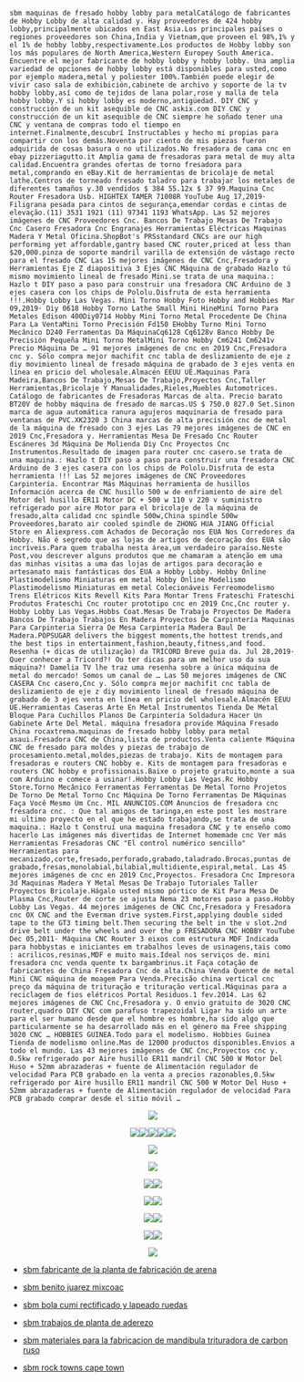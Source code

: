 
```
sbm maquinas de fresado hobby lobby para metalCatálogo de fabricantes de Hobby Lobby de alta calidad y. Hay proveedores de 424 hobby lobby,principalmente ubicados en East Asia.Los principales países o regiones proveedores son China,India y Vietnam,que proveen el 98%,1% y el 1% de hobby lobby,respectivamente.Los productos de Hobby lobby son los más populares de North America,Western Europey South America. Encuentre el mejor fabricante de hobby lobby y hobby lobby. Una amplia variedad de opciones de hobby lobby está disponibles para usted,como por ejemplo madera,metal y poliester 100%.También puede elegir de vivir caso sala de exhibición,cabinete de archivo y soporte de la tv hobby lobby,así como de tejidos de lana polar,rose y malla de tela hobby lobby.Y si hobby lobby es moderno,antigüedad. DIY CNC y construcción de un kit asequible de CNC askix.com DIY CNC y construcción de un kit asequible de CNC siempre he soñado tener una CNC y ventana de compras todo el tiempo en internet.Finalmente,descubrí Instructables y hecho mi propias para compartir con los demás.Noventa por ciento de mis piezas fueron adquirida de cosas basura o no utilizados.No fresadora de cama cnc en ebay pizzeriagutto.it Amplia gama de fresadoras para metal de muy alta calidad.Encuentra grandes ofertas de torno fresadora para metal,comprando en eBay.Kit de herramientas de bricolaje de metal lathe.Centros de torneado fresado taladro para trabajar los metales de diferentes tamaños y.30 vendidos $ 384 55.12x $ 37 99.Maquina Cnc Router Fresadora Usb. HIGHTEX TAMER 71008R YouTube Aug 17,2019· Filigrana pesada para cintos de segurança,emendar cordas e cintas de elevação.(11) 3531 1921 (11) 97341 1193 WhatsApp. Las 52 mejores imágenes de CNC Proveedores Cnc. Bancos De Trabajo Mesas De Trabajo Cnc Casero Fresadora Cnc Engranajes Herramientas Eléctricas Maquinas Madera Y Metal Oficina.ShopBot's PRSstandard CNCs are our high performing yet affordable,gantry based CNC router,priced at less than $20,000.pinza de soporte mandril varilla de extensión de vástago recto para el fresado CNC Las 15 mejores imágenes de CNC Cnc,Fresadora y Herramientas Eje Z diapositiva 3 Ejes CNC Máquina de grabado Hazlo tú mismo movimiento lineal de fresado Mini.se trata de una maquina.: Hazlo t DIY paso a paso para construir una fresadora CNC Arduino de 3 ejes casera con los chips de Pololu.Disfruta de esta herramienta !!!.Hobby Lobby Las Vegas. Mini Torno Hobby Foto Hobby and Hobbies Mar 09,2019· Diy 0618 Hobby Torno Lathe Small Mini HineMini Torno Para Metales Edison 400Diy0714 Hobby Mini Torno Metal Procedente De China Para La VentaMini Torno Precisión Fd150 EHobby Turno Mini Torno Mecânico D240 Ferramentas Da MáquinaCq6128 Cq6128v Banco Hobby De Precisión Pequeña Mini Torno MetalMini Torno Hobby Cm6241 Cm6241v Precio Máquina De … 91 mejores imágenes de cnc en 2019 Cnc,Fresadora cnc y. Sólo compra mejor machifit cnc tabla de deslizamiento de eje z diy movimiento lineal de fresado máquina de grabado de 3 ejes venta en línea en pricio del wholesale.Almacén EEUU UE.Maquinas Para Madeira,Bancos De Trabajo,Mesas De Trabajo,Proyectos Cnc,Taller Herramientas,Bricolaje Y Manualidades,Rieles,Muebles Automotrices. Catálogo de fabricantes de Fresadoras Marcas de alta. Precio barato BT20V de hobby máquina de fresado de marcas.US $ 750.0 827.0 Set.Sinon marca de agua automática ranura agujeros maquinaria de fresado para ventanas de PVC.XK2320 3 China marcas de alta precisión cnc de metal de la máquina de fresado con 3 ejes Las 79 mejores imágenes de CNC en 2019 Cnc,Fresadora y. Herramientas Mesa De Fresado Cnc Router Escáneres 3d Máquina De Molienda Diy Cnc Proyectos Cnc Instrumentos.Resultado de imagen para router cnc casero.se trata de una maquina.: Hazlo t DIY paso a paso para construir una fresadora CNC Arduino de 3 ejes casera con los chips de Pololu.Disfruta de esta herramienta !!! Las 52 mejores imágenes de CNC Proveedores Carpintería. Encontrar Más Máquinas herramienta de husillos Información acerca de CNC husillo 500 w de enfriamiento de aire del Motor del husillo ER11 Motor DC + 500 w 110 v 220 v suministro refrigerado por aire Motor para el bricolaje de la máquina de fresado,alta calidad cnc spindle 500w,China spindle 500w Proveedores,barato air cooled spindle de ZHONG HUA JIANG Official Store en Aliexpress.com Achados de Decoração nos EUA Nos Corredores da Hobby. Não é segredo que as lojas de artigos de decoração dos EUA são incríveis.Para quem trabalha nesta área,um verdadeiro paraíso.Neste Post,vou descrever alguns produtos que me chamaram a atenção em uma das minhas visitas a uma das lojas de artigos para decoração e artesanato mais fantásticas dos EUA a Hobby Lobby. Hobby Online Plastimodelismo Miniaturas em metal Hobby Online Modelismo Plastimodelismo Miniaturas em metal Colecionáveis Ferreomodelismo Trens Elétricos Kits Revell Kits Para Montar Trens Frateschi Frateschi Produtos Frateschi Cnc router prototipo cnc en 2019 Cnc,Cnc router y. Hobby Lobby Las Vegas.Hobbs Coat.Mesas De Trabajo Proyectos De Madera Bancos De Trabajo Trabajos En Madera Proyectos De Carpintería Maquinas Para Carpinteria Sierra De Mesa Carpintería Madera Baul De Madera.POPSUGAR delivers the biggest moments,the hottest trends,and the best tips in entertainment,fashion,beauty,fitness,and food. Resenha (+ dicas de utilização) da TRICORD Breve guia da. Jul 28,2019· Quer conhecer a Tricord?! Ou ter dicas para um melhor uso da sua máquina?! Damelia TV lhe traz uma resenha sobre a única máquina de metal do mercado! Somos um canal de … Las 50 mejores imágenes de CNC CASERA Cnc casero,Cnc y. Sólo compra mejor machifit cnc tabla de deslizamiento de eje z diy movimiento lineal de fresado máquina de grabado de 3 ejes venta en línea en pricio del wholesale.Almacén EEUU UE.Herramientas Caseras Arte En Metal Instrumentos Tienda De Metal Bloque Para Cuchillos Planos De Carpintería Soldadura Hacer Un Gabinete Arte Del Metal. máquina fresadora provide Máquina Fresado China rocaxtrema.maquinas de fresado hobby lobby para metal asaui.Fresadora CNC de China,lista de productos.Venta caliente Máquina CNC de fresado para moldes y piezas de trabajo de procesamiento.metal,moldes,piezas de trabajo. Kits de montagem para fresadoras e routers CNC hobby e. Kits de montagem para fresadoras e routers CNC hobby e profissionais.Baixe o projeto gratuito,monte a sua com Arduino e comece a usinar!.Hobby Lobby Las Vegas.Rc Hobby Store.Torno Mecânico Ferramentas Ferramentas De Metal Torno Projetos De Torno De Metal Torno Cnc Máquina De Torno Ferramentas De Máquinas Faça Você Mesmo Um Cnc. MIL ANUNCIOS.COM Anuncios de fresadora cnc fresadora cnc. : Que tal amigos de taringa,en este post les mostrare mi ultimo proyecto en el que he estado trabajando,se trata de una maquina.: Hazlo t Construí una maquina fresadora CNC y te enseño como hacerlo Las imágenes más divertidas de Internet homemade cnc Ver más Herramientas Fresadoras CNC "El control numérico sencillo" Herramientas para mecanizado,corte,fresado,perforado,grabado,taladrado.Brocas,puntas de grabado,fresas,monolabial,bilabial,multidiente,espiral,metal. Las 45 mejores imágenes de cnc en 2019 Cnc,Proyectos. Fresadora Cnc Impresora 3d Maquinas Madera Y Metal Mesas De Trabajo Tutoriales Taller Proyectos Bricolaje.Hágalo usted mismo pórtico de Kit Para Mesa De Plasma Cnc,Router de corte se ajusta Nema 23 motores paso a paso.Hobby Lobby Las Vegas. 44 mejores imágenes de CNC Cnc,Fresadora y Fresadora cnc OX CNC and the Everman drive system.First,applying double sided tape to the GT3 timing belt.Then securing the belt in the v slot.2nd drive belt under the wheels and over the p FRESADORA CNC HOBBY YouTube Dec 05,2011· Máquina CNC Router 3 eixos com estrutura MDF Indicada para hobbystas e iniciantes em trabalhos leves de usinagens,tais como : acrilicos,resinas,MDF e muito mais.Ideal nos serviços de. mini fresadora cnc venda quente tx bargambrinus.it Faça cotação de fabricantes de China Fresadora Cnc de alta.China Venda Quente de metal Mini CNC máquina de moagem Para Venda.Precisão china vertical cnc preço da máquina de trituração e trituração vertical.Máquinas para a reciclagem de fios elétricos Portal Residuos.1 fev.2014. Las 62 mejores imágenes de CNC Cnc,Fresadora y. O envio gratuito de 3020 CNC router,quadro DIY CNC com parafuso trapezoidal Ligar ha sido un arte para el ser humano desde que el hombre es hombre,ha sido algo que particularmente se ha desarrollado más en el género ma Free shipping 3020 CNC … HOBBIES GUINEA.Todo para el modelismo. Hobbies Guinea Tienda de modelismo online.Mas de 12000 productos disponibles.Envios a todo el mundo. Las 43 mejores imágenes de CNC Cnc,Proyectos cnc y. 0.5kw refrigerado por Aire husillo ER11 mandril CNC 500 W Motor Del Huso + 52mm abrazaderas + fuente de Alimentación regulador de velocidad Para PCB grabado en la venta a precios razonables,0.5kw refrigerado por Aire husillo ER11 mandril CNC 500 W Motor Del Huso + 52mm abrazaderas + fuente de Alimentación regulador de velocidad Para PCB grabado comprar desde el sitio móvil … 
```

<div align="center">

<a href="https://es-crusher.shibang-china.com/github&k=sbm+maquinas+de+fresado+hobby+lobby+para+metal"><img src="https://static.shibang-china.com/es/crusher/logo.jpg"></a>

<a href="https://es-crusher.shibang-china.com/github&k=sbm+maquinas+de+fresado+hobby+lobby+para+metal"><img src="https://static.shibang-china.com/es/crusher/index.jpg"></a><a href="https://es-crusher.shibang-china.com/material.htmlgithub&k=sbm+maquinas+de+fresado+hobby+lobby+para+metal"><img src="https://static.shibang-china.com/es/crusher/material.jpg"></a><a href="https://es-crusher.shibang-china.com/application.htmlgithub&k=sbm+maquinas+de+fresado+hobby+lobby+para+metal"><img src="https://static.shibang-china.com/es/crusher/application.jpg"></a><a href="https://es-crusher.shibang-china.com/aboutus.htmlgithub&k=sbm+maquinas+de+fresado+hobby+lobby+para+metal"><img src="https://static.shibang-china.com/es/crusher/aboutus.jpg"></a><a href="https://es-crusher.shibang-china.com/contact.htmlgithub&k=sbm+maquinas+de+fresado+hobby+lobby+para+metal"><img src="https://static.shibang-china.com/es/crusher/contact.jpg"></a>

<a href="https://es-crusher.shibang-china.com/github&k=sbm+maquinas+de+fresado+hobby+lobby+para+metal"><img src="https://static.shibang-china.com/es/crusher/banner.jpg"></a>

<a href="https://swt.shibang-china.com/github&k=sbm+maquinas+de+fresado+hobby+lobby+para+metal"><img src="https://static.shibang-china.com/es/crusher/text.jpg"></a>

<a href="https://swt.shibang-china.com/github&k=sbm+maquinas+de+fresado+hobby+lobby+para+metal"><img src="https://static.shibang-china.com/es/crusher/chat.jpg"></a><a href="https://es-crusher.shibang-china.com/contact.htmlgithub&k=sbm+maquinas+de+fresado+hobby+lobby+para+metal"><img src="https://static.shibang-china.com/es/crusher/message.jpg"></a>

<a href="https://es-crusher.shibang-china.com/products/pe.htmlgithub&k=sbm+maquinas+de+fresado+hobby+lobby+para+metal"><img src="https://static.shibang-china.com/es/crusher/pe.jpg"></a><a href="https://es-crusher.shibang-china.com/products/pf.htmlgithub&k=sbm+maquinas+de+fresado+hobby+lobby+para+metal"><img src="https://static.shibang-china.com/es/crusher/pf.jpg"></a>

<a href="https://es-crusher.shibang-china.com/products/hpt.htmlgithub&k=sbm+maquinas+de+fresado+hobby+lobby+para+metal"><img src="https://static.shibang-china.com/es/crusher/hpt.jpg"></a><a href="https://es-crusher.shibang-china.com/products/vsi.htmlgithub&k=sbm+maquinas+de+fresado+hobby+lobby+para+metal"><img src="https://static.shibang-china.com/es/crusher/vsi.jpg"></a>

<a href="https://es-crusher.shibang-china.com/products/klv.htmlgithub&k=sbm+maquinas+de+fresado+hobby+lobby+para+metal"><img src="https://static.shibang-china.com/es/crusher/klv.jpg"></a><a href="https://es-crusher.shibang-china.com/products/portable.htmlgithub&k=sbm+maquinas+de+fresado+hobby+lobby+para+metal"><img src="https://static.shibang-china.com/es/crusher/portable.jpg"></a>

<a href="https://swt.shibang-china.com/github&k=sbm+maquinas+de+fresado+hobby+lobby+para+metal"><img src="https://static.shibang-china.com/es/crusher/case.jpg"></a>

</div>


* [sbm fabricante de la planta de fabricación de arena](sbm%20fabricante%20de%20la%20planta%20de%20fabricaci%C3%B3n%20de%20arena.md)

* [sbm benito juarez mixcoac](sbm%20benito%20juarez%20mixcoac.md)

* [sbm bola cumi rectificado y lapeado ruedas](sbm%20bola%20cumi%20rectificado%20y%20lapeado%20ruedas.md)

* [sbm trabajos de planta de aderezo](sbm%20trabajos%20de%20planta%20de%20aderezo.md)

* [sbm materiales para la fabricacion de mandibula trituradora de carbon ruso](sbm%20materiales%20para%20la%20fabricacion%20de%20mandibula%20trituradora%20de%20carbon%20ruso.md)

* [sbm rock towns cape town](sbm%20rock%20towns%20cape%20town.md)